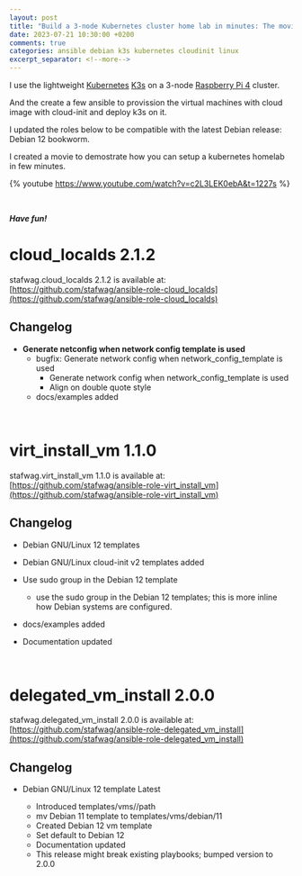 ```yaml
---
layout: post
title: "Build a 3-node Kubernetes cluster home lab in minutes: The movie."
date: 2023-07-21 10:30:00 +0200
comments: true
categories: ansible debian k3s kubernetes cloudinit linux  
excerpt_separator: <!--more-->
---
```

I use the lightweight [Kubernetes](https://kubernetes.io/) [K3s](https://k3s.io/) on a 3-node [Raspberry Pi 4](https://www.raspberrypi.com/products/raspberry-pi-4-model-b/) cluster.

And the create a few ansible to provission the virtual machines with cloud image with cloud-init and deploy k3s on it.

I updated the roles below to be compatible with the latest Debian release: Debian 12 bookworm.

I created a movie to demostrate how you can setup a kubernetes homelab in few minutes.

{% youtube https://www.youtube.com/watch?v=c2L3LEK0ebA&t=1227s %}

<br />

***Have fun!***

<!--more-->

# cloud_localds 2.1.2

stafwag.cloud_localds 2.1.2 is available at:
[https://github.com/stafwag/ansible-role-cloud_localds](https://github.com/stafwag/ansible-role-cloud_localds)

## Changelog

* **Generate netconfig when network config template is used**
    * bugfix: Generate network config when network_config_template is used
        * Generate network config when network_config_template is used
        * Align on double quote style
    * docs/examples added

<br />

# virt_install_vm 1.1.0

stafwag.virt_install_vm 1.1.0 is available at: [https://github.com/stafwag/ansible-role-virt_install_vm](https://github.com/stafwag/ansible-role-virt_install_vm)

## Changelog

* Debian GNU/Linux 12 templates 

* Debian GNU/Linux cloud-init v2 templates added
* Use sudo group in the Debian 12 template
    * use the sudo group in the Debian 12 templates; this is more inline how
      Debian systems are configured.
* docs/examples added
* Documentation updated

<br />

# delegated_vm_install 2.0.0

stafwag.delegated_vm_install 2.0.0 is available at: [https://github.com/stafwag/ansible-role-delegated_vm_install](https://github.com/stafwag/ansible-role-delegated_vm_install)

## Changelog

* Debian GNU/Linux 12 template Latest

  * Introduced templates/vms//path
  * mv Debian 11 template to templates/vms/debian/11
  * Created Debian 12 vm template
  * Set default to Debian 12
  * Documentation updated
  * This release might break existing playbooks; bumped version to 2.0.0
